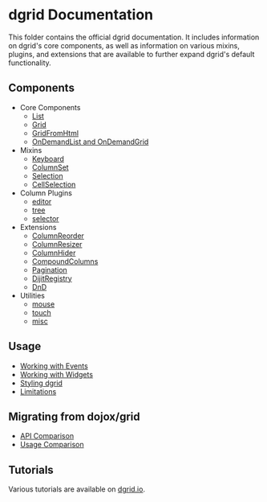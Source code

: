# dgrid Documentation

This folder contains the official dgrid documentation. It includes
information on dgrid's core components, as well as information on various
mixins, plugins, and extensions that are available to further expand dgrid's
default functionality. 

## Components

* Core Components
    * [List](components/core-components/List.md)
    * [Grid](components/core-components/Grid.md)
    * [GridFromHtml](components/core-components/GridFromHtml.md)
    * [OnDemandList and OnDemandGrid](components/core-components/OnDemandList-and-OnDemandGrid.md)
* Mixins
    * [Keyboard](components/mixins/Keyboard.md)
    * [ColumnSet](components/mixins/ColumnSet.md)
    * [Selection](components/mixins/Selection.md)
    * [CellSelection](components/mixins/CellSelection.md)
* Column Plugins
    * [editor](components/column-plugins/editor.md)
    * [tree](components/column-plugins/tree.md)
    * [selector](components/column-plugins/selector.md)
* Extensions
    * [ColumnReorder](components/extensions/ColumnReorder.md)
    * [ColumnResizer](components/extensions/ColumnResizer.md)
    * [ColumnHider](components/extensions/ColumnHider.md)
    * [CompoundColumns](components/extensions/CompoundColumns.md)
    * [Pagination](components/extensions/Pagination.md)
    * [DijitRegistry](components/extensions/DijitRegistry.md)
    * [DnD](components/extensions/DnD.md)
* Utilities
    * [mouse](components/utilities/mouse.md)
    * [touch](components/utilities/touch.md)
    * [misc](components/utilities/misc.md)

## Usage

* [Working with Events](usage/Working-with-Events.md)
* [Working with Widgets](usage/Working-with-Widgets.md)
* [Styling dgrid](usage/Styling-dgrid.md)
* [Limitations](usage/Limitations.md)

## Migrating from dojox/grid

* [API Comparison](migrating/API-Comparison.md)
* [Usage Comparison](migrating/Usage-Comparison.md)

## Tutorials

Various tutorials are available on [dgrid.io](http://dojofoundation.org/packages/dgrid/#tutorials).